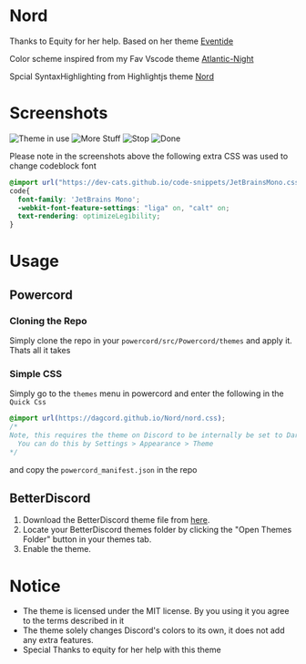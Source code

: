 # Nord

Thanks to Equity for her help. Based on her theme [Eventide](https://github.com/Equity/Eventide)

Color scheme inspired from my Fav Vscode theme [Atlantic-Night](https://github.com/mrpbennett/atlantic-night-vscode-theme/)

Spcial SyntaxHighlighting from Highlightjs theme [Nord](https://github.com/arcticicestudio/nord-highlightjs)

# Screenshots 
![Theme in use](https://i.imgur.com/JypZ54R.png)
![More Stuff](https://i.imgur.com/cLG4vBR.png)
![Stop](https://i.imgur.com/tiAM9HR.png)
![Done](https://i.imgur.com/mw60T5w.png)

Please note in the screenshots above the following extra CSS was used to change codeblock font
```css
@import url("https://dev-cats.github.io/code-snippets/JetBrainsMono.css");
code{
  font-family: 'JetBrains Mono';
  -webkit-font-feature-settings: "liga" on, "calt" on;
  text-rendering: optimizeLegibility;
}
```

# Usage

## Powercord

### Cloning the Repo

Simply clone the repo in your `powercord/src/Powercord/themes` and apply it. Thats all it takes

### Simple CSS

Simply go to the `themes` menu in powercord and enter the following in the `Quick Css`

```css
@import url(https://dagcord.github.io/Nord/nord.css);
/* 
Note, this requires the theme on Discord to be internally be set to Dark.
  You can do this by Settings > Appearance > Theme
*/
```

and copy the `powercord_manifest.json` in the repo


## BetterDiscord

1. Download the BetterDiscord theme file from [here](https://github.com/Daggy1234/Nord/blob/master/BetterDiscord/Nord.theme.css).
2. Locate your BetterDiscord themes folder by clicking the "Open Themes Folder" button in your themes tab.
3. Enable the theme.

# Notice

* The theme is licensed under the MIT license. By you using it you agree to the terms described in it
* The theme solely changes Discord's colors to its own, it does not add any extra features. 
* Special Thanks to equity for her help with this theme
